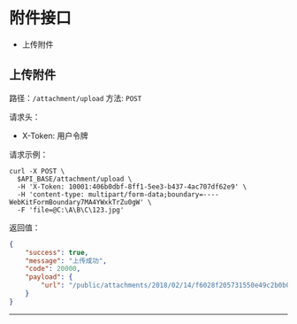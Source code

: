 # 附件接口

* 上传附件

## 上传附件

路径：`/attachment/upload`
方法: `POST`

请求头：

* X-Token: 用户令牌

请求示例：

```shell
curl -X POST \
  $API_BASE/attachment/upload \
  -H 'X-Token: 10001:406b0dbf-8ff1-5ee3-b437-4ac707df62e9' \
  -H 'content-type: multipart/form-data;boundary=----WebKitFormBoundary7MA4YWxkTrZu0gW' \
  -F 'file=@C:\A\B\C\123.jpg'
```

返回值：

```json
{
    "success": true,
    "message": "上传成功",
    "code": 20000,
    "payload": {
        "url": "/public/attachments/2018/02/14/f6028f205731550e49c2b0b0d0847561.jpg"
    }
}
```

---
